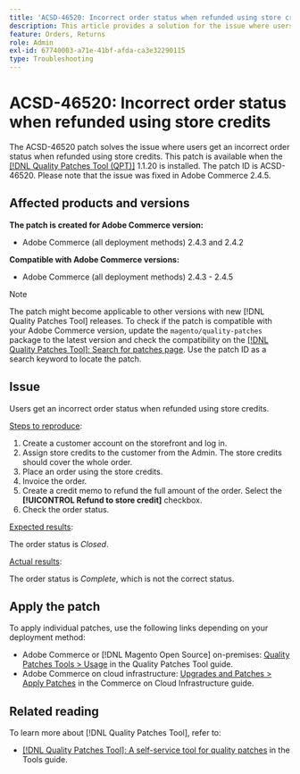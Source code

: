 ```yaml
---
title: 'ACSD-46520: Incorrect order status when refunded using store credits'
description: This article provides a solution for the issue where users get an incorrect order status when refunded using store credits.
feature: Orders, Returns
role: Admin
exl-id: 67740003-a71e-41bf-afda-ca3e32290115
type: Troubleshooting
---
```

# ACSD-46520: Incorrect order status when refunded using store credits

The ACSD-46520 patch solves the issue where users get an incorrect order status when refunded using store credits. This patch is available when the [[!DNL Quality Patches Tool (QPT)]](https://experienceleague.adobe.com/en/docs/commerce-operations/tools/quality-patches-tool/quality-patches-tool-to-self-serve-quality-patches) 1.1.20 is installed. The patch ID is ACSD-46520. Please note that the issue was fixed in Adobe Commerce 2.4.5.

## Affected products and versions

**The patch is created for Adobe Commerce version:**

* Adobe Commerce (all deployment methods) 2.4.3 and 2.4.2

**Compatible with Adobe Commerce versions:**

* Adobe Commerce (all deployment methods) 2.4.3 - 2.4.5

>[!NOTE]
>
>The patch might become applicable to other versions with new [!DNL Quality Patches Tool] releases. To check if the patch is compatible with your Adobe Commerce version, update the `magento/quality-patches` package to the latest version and check the compatibility on the [[!DNL Quality Patches Tool]: Search for patches page](https://experienceleague.adobe.com/tools/commerce-quality-patches/index.html). Use the patch ID as a search keyword to locate the patch.

## Issue

Users get an incorrect order status when refunded using store credits.

<u>Steps to reproduce</u>:

1. Create a customer account on the storefront and log in.
1. Assign store credits to the customer from the Admin. The store credits should cover the whole order.
1. Place an order using the store credits.
1. Invoice the order.
1. Create a credit memo to refund the full amount of the order.
    Select the **[!UICONTROL Refund to store credit]** checkbox.
1. Check the order status.

<u>Expected results</u>:

The order status is *Closed*.

<u>Actual results</u>:

The order status is *Complete*, which is not the correct status.

## Apply the patch

To apply individual patches, use the following links depending on your deployment method:

* Adobe Commerce or [!DNL Magento Open Source] on-premises: [Quality Patches Tools > Usage](/help/tools/quality-patches-tool/usage.md) in the Quality Patches Tool guide.
* Adobe Commerce on cloud infrastructure: [Upgrades and Patches > Apply Patches](https://experienceleague.adobe.com/docs/commerce-cloud-service/user-guide/develop/upgrade/apply-patches.html) in the Commerce on Cloud Infrastructure guide.

## Related reading

To learn more about [!DNL Quality Patches Tool], refer to:

* [[!DNL Quality Patches Tool]: A self-service tool for quality patches](/help/tools/quality-patches-tool/quality-patches-tool-to-self-serve-quality-patches.md) in the Tools guide.
